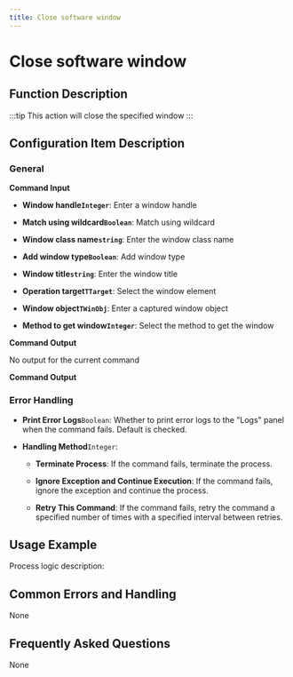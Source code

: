 ```yaml
---
title: Close software window
---
```


# Close software window

## Function Description

:::tip 
This action will close the specified window
:::

## Configuration Item Description

### General

**Command Input**

- **Window handle`Integer`**: Enter a window handle

- **Match using wildcard`Boolean`**: Match using wildcard

- **Window class name`string`**: Enter the window class name

- **Add window type`Boolean`**: Add window type

- **Window title`string`**: Enter the window title

- **Operation target`TTarget`**: Select the window element

- **Window object`TWinObj`**: Enter a captured window object

- **Method to get window`Integer`**: Select the method to get the window


**Command Output**

No output for the current command


**Command Output**

### Error Handling

- **Print Error Logs**`Boolean`: Whether to print error logs to the "Logs" panel when the command fails. Default is checked. 

- **Handling Method**`Integer`:

    - **Terminate Process**: If the command fails, terminate the process.

    - **Ignore Exception and Continue Execution**: If the command fails, ignore the exception and continue the process.

    - **Retry This Command**: If the command fails, retry the command a specified number of times with a specified interval between retries.

## Usage Example

Process logic description:

## Common Errors and Handling

None

## Frequently Asked Questions

None


